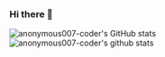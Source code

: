 ### Hi there 👋
![anonymous007-coder's GitHub stats](https://github-readme-stats.vercel.app/api?username=anonymous007-coder&show_icons=true&theme=radical)
![anonymous007-coder's github stats](https://github-readme-stats.vercel.app/api/top-langs/?username=BEPb&theme=radical&layout=compact)

<!--
**anonymous007-coder/anonymous007-coder** is a ✨ _special_ ✨ repository because its `README.md` (this file) appears on your GitHub profile.

Here are some ideas to get you started:

- 🔭 I’m currently working on ...
- 🌱 I’m currently learning ...
- 👯 I’m looking to collaborate on ...
- 🤔 I’m looking for help with ...
- 💬 Ask me about ...
- 📫 How to reach me: ...
- 😄 Pronouns: ...
- ⚡ Fun fact: ...
-->
